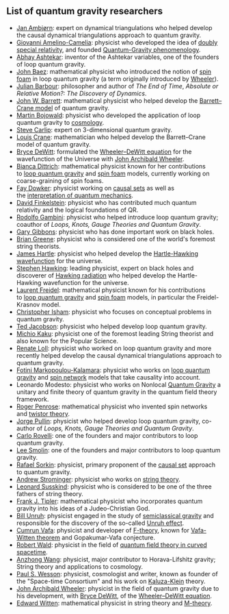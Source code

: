 <h2> List of quantum gravity researchers</h2>

<ul>
<li><a title="Jan Ambj&oslash;rn" href="https://en.wikipedia.org/wiki/Jan_Ambj%C3%B8rn">Jan Ambj&oslash;rn</a>: expert on dynamical triangulations who helped develop the causal dynamical triangulations approach to quantum gravity.</li>
<li><a title="Giovanni Amelino-Camelia" href="https://en.wikipedia.org/wiki/Giovanni_Amelino-Camelia">Giovanni Amelino-Camelia</a>: physicist who developed the idea of&nbsp;<a title="Doubly special relativity" href="https://en.wikipedia.org/wiki/Doubly_special_relativity">doubly special relativity</a>, and founded&nbsp;<a title="Phenomenological quantum gravity" href="https://en.wikipedia.org/wiki/Phenomenological_quantum_gravity">Quantum-Gravity phenomenology</a>.</li>
<li><a title="Abhay Ashtekar" href="https://en.wikipedia.org/wiki/Abhay_Ashtekar">Abhay Ashtekar</a>: inventor of the Ashtekar variables, one of the founders of loop quantum gravity.</li>
<li><a class="mw-redirect" title="John Baez" href="https://en.wikipedia.org/wiki/John_Baez">John Baez</a>: mathematical physicist who introduced the notion of&nbsp;<a title="Spin foam" href="https://en.wikipedia.org/wiki/Spin_foam">spin foam</a>&nbsp;in loop quantum gravity (a term originally introduced by&nbsp;<a title="John Archibald Wheeler" href="https://en.wikipedia.org/wiki/John_Archibald_Wheeler">Wheeler</a>).</li>
<li><a title="Julian Barbour" href="https://en.wikipedia.org/wiki/Julian_Barbour">Julian Barbour</a>: philosopher and author of&nbsp;<em>The End of Time</em>,&nbsp;<em>Absolute or Relative Motion?: The Discovery of Dynamics</em>.</li>
<li><a title="John W. Barrett" href="https://en.wikipedia.org/wiki/John_W._Barrett">John W. Barrett</a>: mathematical physicist who helped develop the&nbsp;<a title="Barrett&ndash;Crane model" href="https://en.wikipedia.org/wiki/Barrett%E2%80%93Crane_model">Barrett&ndash;Crane model</a>&nbsp;of quantum gravity.</li>
<li><a title="Martin Bojowald" href="https://en.wikipedia.org/wiki/Martin_Bojowald">Martin Bojowald</a>: physicist who developed the application of loop quantum gravity to&nbsp;<a title="Physical cosmology" href="https://en.wikipedia.org/wiki/Physical_cosmology">cosmology</a>.</li>
<li><a title="Steve Carlip" href="https://en.wikipedia.org/wiki/Steve_Carlip">Steve Carlip</a>: expert on 3-dimensional quantum gravity.</li>
<li><a class="mw-redirect" title="Louis Crane" href="https://en.wikipedia.org/wiki/Louis_Crane">Louis Crane</a>: mathematician who helped develop the Barrett&ndash;Crane model of quantum gravity.</li>
<li><a title="Bryce DeWitt" href="https://en.wikipedia.org/wiki/Bryce_DeWitt">Bryce DeWitt</a>: formulated the&nbsp;<a title="Wheeler&ndash;DeWitt equation" href="https://en.wikipedia.org/wiki/Wheeler%E2%80%93DeWitt_equation">Wheeler&ndash;DeWitt equation</a>&nbsp;for the wavefunction of the Universe with&nbsp;<a title="John Archibald Wheeler" href="https://en.wikipedia.org/wiki/John_Archibald_Wheeler">John Archibald Wheeler</a>.</li>
<li><a title="Bianca Dittrich" href="https://en.wikipedia.org/wiki/Bianca_Dittrich">Bianca Dittrich</a>: mathematical physicist known for her contributions to&nbsp;<a title="Loop quantum gravity" href="https://en.wikipedia.org/wiki/Loop_quantum_gravity">loop quantum gravity</a>&nbsp;and&nbsp;<a title="Spin foam" href="https://en.wikipedia.org/wiki/Spin_foam">spin foam</a>&nbsp;models, currently working on coarse-graining of spin foams.</li>
<li><a title="Fay Dowker" href="https://en.wikipedia.org/wiki/Fay_Dowker">Fay Dowker</a>: physicist working on&nbsp;<a title="Causal sets" href="https://en.wikipedia.org/wiki/Causal_sets">causal sets</a>&nbsp;as well as the&nbsp;<a class="mw-redirect" title="Interpretation of quantum mechanics" href="https://en.wikipedia.org/wiki/Interpretation_of_quantum_mechanics">interpretation of quantum mechanics</a>.</li>
<li><a title="David Finkelstein" href="https://en.wikipedia.org/wiki/David_Finkelstein">David Finkelstein</a>: physicist who has contributed much quantum relativity and the logical foundations of QR.</li>
<li><a title="Rodolfo Gambini" href="https://en.wikipedia.org/wiki/Rodolfo_Gambini">Rodolfo Gambini</a>: physicist who helped introduce loop quantum gravity; coauthor of&nbsp;<em>Loops, Knots, Gauge Theories and Quantum Gravity</em>.</li>
<li><a title="Gary Gibbons" href="https://en.wikipedia.org/wiki/Gary_Gibbons">Gary Gibbons</a>: physicist who has done important work on black holes.</li>
<li><a title="Brian Greene" href="https://en.wikipedia.org/wiki/Brian_Greene">Brian Greene</a>: physicist who is considered one of the world's foremost string theorists.</li>
<li><a title="James Hartle" href="https://en.wikipedia.org/wiki/James_Hartle">James Hartle</a>: physicist who helped develop the&nbsp;<a title="Hartle&ndash;Hawking state" href="https://en.wikipedia.org/wiki/Hartle%E2%80%93Hawking_state">Hartle-Hawking wavefunction</a>&nbsp;for the universe.</li>
<li><a title="Stephen Hawking" href="https://en.wikipedia.org/wiki/Stephen_Hawking">Stephen Hawking</a>: leading physicist, expert on black holes and discoverer of&nbsp;<a title="Hawking radiation" href="https://en.wikipedia.org/wiki/Hawking_radiation">Hawking radiation</a>&nbsp;who helped develop the Hartle-Hawking wavefunction for the universe.</li>
<li><a title="Laurent Freidel" href="https://en.wikipedia.org/wiki/Laurent_Freidel">Laurent Freidel</a>: mathematical physicist known for his contributions to&nbsp;<a title="Loop quantum gravity" href="https://en.wikipedia.org/wiki/Loop_quantum_gravity">loop quantum gravity</a>&nbsp;and&nbsp;<a title="Spin foam" href="https://en.wikipedia.org/wiki/Spin_foam">spin foam</a>&nbsp;models, in particular the Freidel-Krasnov model.</li>
<li><a title="Christopher Isham" href="https://en.wikipedia.org/wiki/Christopher_Isham">Christopher Isham</a>: physicist who focuses on conceptual problems in quantum gravity.</li>
<li><a title="Ted Jacobson" href="https://en.wikipedia.org/wiki/Ted_Jacobson">Ted Jacobson</a>: physicist who helped develop loop quantum gravity.</li>
<li><a title="Michio Kaku" href="https://en.wikipedia.org/wiki/Michio_Kaku">Michio Kaku</a>: physicist one of the foremost leading String theorist and also known for the Popular Science.</li>
<li><a title="Renate Loll" href="https://en.wikipedia.org/wiki/Renate_Loll">Renate Loll</a>: physicist who worked on loop quantum gravity and more recently helped develop the causal dynamical triangulations approach to quantum gravity.</li>
<li><a title="Fotini Markopoulou-Kalamara" href="https://en.wikipedia.org/wiki/Fotini_Markopoulou-Kalamara">Fotini Markopoulou-Kalamara</a>: physicist who works on&nbsp;<a title="Loop quantum gravity" href="https://en.wikipedia.org/wiki/Loop_quantum_gravity">loop quantum gravity</a>&nbsp;and&nbsp;<a title="Spin network" href="https://en.wikipedia.org/wiki/Spin_network">spin network</a>&nbsp;models that take causality into account.</li>
<li>Leonardo Modesto: physicist who works on Nonlocal&nbsp;<a title="Loop quantum gravity" href="https://en.wikipedia.org/wiki/Loop_quantum_gravity">Quantum Gravity</a>&nbsp;a unitary and finite theory of quantum gravity in the quantum field theory framework.</li>
<li><a title="Roger Penrose" href="https://en.wikipedia.org/wiki/Roger_Penrose">Roger Penrose</a>: mathematical physicist who invented spin networks and&nbsp;<a title="Twistor theory" href="https://en.wikipedia.org/wiki/Twistor_theory">twistor theory</a>.</li>
<li><a title="Jorge Pullin" href="https://en.wikipedia.org/wiki/Jorge_Pullin">Jorge Pullin</a>: physicist who helped develop loop quantum gravity, co-author of&nbsp;<em>Loops, Knots, Gauge Theories and Quantum Gravity</em>.</li>
<li><a title="Carlo Rovelli" href="https://en.wikipedia.org/wiki/Carlo_Rovelli">Carlo Rovelli</a>: one of the founders and major contributors to loop quantum gravity.</li>
<li><a title="Lee Smolin" href="https://en.wikipedia.org/wiki/Lee_Smolin">Lee Smolin</a>: one of the founders and major contributors to loop quantum gravity.</li>
<li><a title="Rafael Sorkin" href="https://en.wikipedia.org/wiki/Rafael_Sorkin">Rafael Sorkin</a>: physicist, primary proponent of the&nbsp;<a class="mw-redirect" title="Causal set" href="https://en.wikipedia.org/wiki/Causal_set">causal set</a>&nbsp;approach to quantum gravity.</li>
<li><a title="Andrew Strominger" href="https://en.wikipedia.org/wiki/Andrew_Strominger">Andrew Strominger</a>: physicist who works on&nbsp;<a title="String theory" href="https://en.wikipedia.org/wiki/String_theory">string theory</a>.</li>
<li><a title="Leonard Susskind" href="https://en.wikipedia.org/wiki/Leonard_Susskind">Leonard Susskind</a>: physicist who is considered to be one of the three fathers of string theory.</li>
<li><a title="Frank J. Tipler" href="https://en.wikipedia.org/wiki/Frank_J._Tipler">Frank J. Tipler</a>: mathematical physicist who incorporates quantum gravity into his ideas of a Judeo-Christian God.</li>
<li><a class="mw-redirect" title="Bill Unruh" href="https://en.wikipedia.org/wiki/Bill_Unruh">Bill Unruh</a>: physicist engaged in the study of&nbsp;<a title="Semiclassical gravity" href="https://en.wikipedia.org/wiki/Semiclassical_gravity">semiclassical gravity</a>&nbsp;and responsible for the discovery of the so-called&nbsp;<a title="Unruh effect" href="https://en.wikipedia.org/wiki/Unruh_effect">Unruh effect</a>.</li>
<li><a title="Cumrun Vafa" href="https://en.wikipedia.org/wiki/Cumrun_Vafa">Cumrun Vafa</a>: physicist and developer of&nbsp;<a title="F-theory" href="https://en.wikipedia.org/wiki/F-theory">F-theory</a>, known for&nbsp;<a class="mw-redirect" title="Vafa-Witten theorem" href="https://en.wikipedia.org/wiki/Vafa-Witten_theorem">Vafa-Witten theorem</a>&nbsp;and Gopakumar-Vafa conjecture.</li>
<li><a title="Robert Wald" href="https://en.wikipedia.org/wiki/Robert_Wald">Robert Wald</a>: physicist in the field of&nbsp;<a title="Quantum field theory in curved spacetime" href="https://en.wikipedia.org/wiki/Quantum_field_theory_in_curved_spacetime">quantum field theory in curved spacetime</a>.</li>
<li><a title="Anzhong Wang" href="https://en.wikipedia.org/wiki/Anzhong_Wang">Anzhong Wang</a>: physicist, major contributor to Horava-Lifshitz gravity; String theory and applications to cosmology.</li>
<li><a title="Paul S. Wesson" href="https://en.wikipedia.org/wiki/Paul_S._Wesson">Paul S. Wesson</a>: physicist, cosmologist and writer, known as founder of the "Space-time Consortium" and his work on&nbsp;<a class="mw-redirect" title="Kaluza-Klein" href="https://en.wikipedia.org/wiki/Kaluza-Klein">Kaluza-Klein</a>&nbsp;theory.</li>
<li><a title="John Archibald Wheeler" href="https://en.wikipedia.org/wiki/John_Archibald_Wheeler">John Archibald Wheeler</a>: physicist in the field of quantum gravity due to his development, with&nbsp;<a title="Bryce DeWitt" href="https://en.wikipedia.org/wiki/Bryce_DeWitt">Bryce DeWitt</a>, of the&nbsp;<a title="Wheeler&ndash;DeWitt equation" href="https://en.wikipedia.org/wiki/Wheeler%E2%80%93DeWitt_equation">Wheeler&ndash;DeWitt equation</a>.</li>
<li><a title="Edward Witten" href="https://en.wikipedia.org/wiki/Edward_Witten">Edward Witten</a>: mathematical physicist in string theory and&nbsp;<a title="M-theory" href="https://en.wikipedia.org/wiki/M-theory">M-theory</a>.</li>
</ul>
